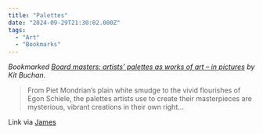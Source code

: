 ```yaml
---
title: "Palettes"
date: "2024-09-29T21:30:02.000Z"
tags: 
  - "Art"
  - "Bookmarks"
---
```


_Bookmarked [Board masters: artists’ palettes as works of art – in pictures](https://www.theguardian.com/artanddesign/gallery/2024/sep/28/board-masters-artists-palettes-as-works-of-art-in-pictures) by Kit Buchan._

> From Piet Mondrian’s plain white smudge to the vivid flourishes of Egon Schiele, the palettes artists use to create their masterpieces are mysterious, vibrant creations in their own right...

Link via [James](https://jamesg.blog/)
